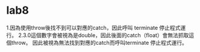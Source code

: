 # lab8
1.因為使用throw後找不到可以對應的catch，因此呼叫 terminate 停止程式運行。
2.3.0這個數字會被視為是double，因此後面的catch（float）會無法抓取這個throw。
  因此被視為無法找到對應的catch而呼叫terminate 停止程式運行。
